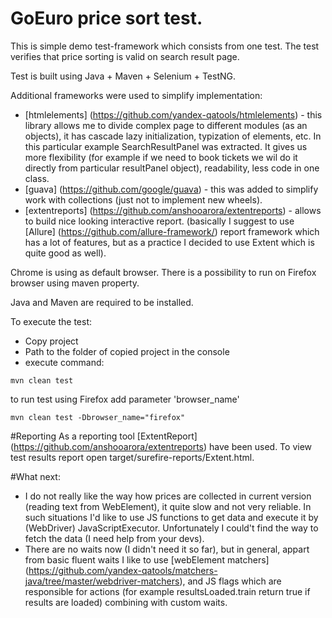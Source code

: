 # GoEuro price sort test.
This is simple demo test-framework which consists from one test. The test verifies that price sorting is valid on search result page.

Test is built using Java + Maven + Selenium + TestNG.

Additional frameworks were used to simplify implementation:
* [htmlelements] (https://github.com/yandex-qatools/htmlelements) - this library allows me to divide complex page to different modules (as an objects), it has cascade lazy initialization, typization of elements, etc.
In this particular example SearchResultPanel was extracted. It gives us more flexibility (for example if we need to book tickets we wil do it directly from particular resultPanel object), readability, less code in one class.
* [guava] (https://github.com/google/guava) - this was added to simplify work with collections (just not to implement new wheels).
* [extentreports] (https://github.com/anshooarora/extentreports) - allows to build nice looking interactive report. (basically I suggest to use [Allure] (https://github.com/allure-framework/) report framework which has a lot of features, but as a practice I decided to use Extent which is quite good as well).

Chrome is using as default browser. There is a possibility to run on Firefox browser using maven property.

Java and Maven are required to be installed.

To execute the test:
* Copy project
* Path to the folder of copied project in the console
* execute command: 
```shell 
mvn clean test
```
to run test using Firefox add parameter 'browser_name'
```shell
mvn clean test -Dbrowser_name="firefox"
```


#Reporting
As a reporting tool [ExtentReport] (https://github.com/anshooarora/extentreports) have been used.
To view test results report open target/surefire-reports/Extent.html.

#What next:
* I do not really like the way how prices are collected in current version (reading text from WebElement), it quite slow and not very reliable. In such situations I'd like to use JS functions to get data and execute it by (WebDriver) JavaScriptExecutor. Unfortunately I could't find the way to fetch the data (I need help from your devs).
* There are no waits now (I didn't need it so far), but in general, appart from basic fluent waits I like to use [webElement matchers] (https://github.com/yandex-qatools/matchers-java/tree/master/webdriver-matchers), and JS flags which are responsible for actions (for example resultsLoaded.train return true if results are loaded) combining with custom waits.
